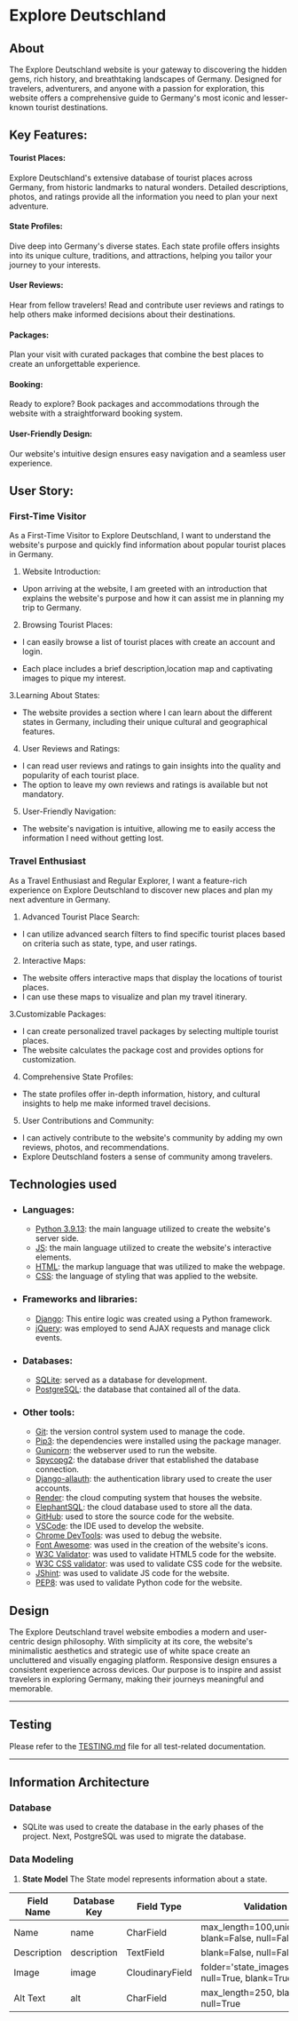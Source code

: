 # Explore Deutschland

## About

The Explore Deutschland website is your gateway to discovering the hidden gems, rich history, and breathtaking landscapes of Germany. Designed for travelers, adventurers, and anyone with a passion for exploration, this website offers a comprehensive guide to Germany's most iconic and lesser-known tourist destinations.

## Key Features:
#### Tourist Places: 
Explore Deutschland's extensive database of tourist places across Germany, from historic landmarks to natural wonders. Detailed descriptions, photos, and ratings provide all the information you need to plan your next adventure.

#### State Profiles: 
 Dive deep into Germany's diverse states. Each state profile offers insights into its unique culture, traditions, and attractions, helping you tailor your journey to your interests.

#### User Reviews:
Hear from fellow travelers! Read and contribute user reviews and ratings to help others make informed decisions about their destinations.

#### Packages: 
 Plan your visit with curated packages that combine the best places to create an unforgettable experience.

 #### Booking:
 Ready to explore? Book packages and accommodations through the website with a straightforward booking system.

 #### User-Friendly Design:
 Our website's intuitive design ensures easy navigation and a seamless user experience.


## User Story: 

### First-Time Visitor

 As a First-Time Visitor to Explore Deutschland, I want to understand the website's purpose and quickly find information about popular tourist places in Germany.

1. Website Introduction:

 + Upon arriving at the website, I am greeted with an introduction that explains the website's purpose and how it can assist me in planning my trip to Germany.


2. Browsing Tourist Places:

+ I can easily browse a list of tourist places with create an account and login.

+ Each place includes a brief description,location map and captivating images to pique my interest.

3.Learning About States:
+ The website provides a section where I can learn about the different states in Germany, including their unique cultural and geographical features.

4. User Reviews and Ratings:
+ I can read user reviews and ratings to gain insights into the quality and popularity of each tourist place.
+ The option to leave my own reviews and ratings is available but not mandatory.

5. User-Friendly Navigation:
+ The website's navigation is intuitive, allowing me to easily access the information I need without getting lost.

### Travel Enthusiast

As a Travel Enthusiast and Regular Explorer, I want a feature-rich experience on Explore Deutschland to discover new places and plan my next adventure in Germany.

1. Advanced Tourist Place Search:

+ I can utilize advanced search filters to find specific tourist places based on criteria such as state, type, and user ratings.

2. Interactive Maps:

+ The website offers interactive maps that display the locations of tourist places.
+ I can use these maps to visualize and plan my travel itinerary.

3.Customizable Packages:

+ I can create personalized travel packages by selecting multiple tourist places.
+ The website calculates the package cost and provides options for customization.

4. Comprehensive State Profiles:

+ The state profiles offer in-depth information, history, and cultural insights to help me make informed travel decisions.

5. User Contributions and Community:

+ I can actively contribute to the website's community by adding my own reviews, photos, and recommendations.
+ Explore Deutschland fosters a sense of community among travelers. 

## Technologies used
- ### Languages:
    + [Python 3.9.13](https://www.python.org/downloads/release/python-3913/): the main language utilized to create the website's server side.
    + [JS](https://www.javascript.com/): the main language utilized to create the website's interactive elements.
    + [HTML](https://developer.mozilla.org/en-US/docs/Web/HTML): the markup language that was utilized to make the webpage.
    + [CSS](https://developer.mozilla.org/en-US/docs/Web/css): the language of styling that was applied to the website.

- ### Frameworks and libraries:
    + [Django](https://www.djangoproject.com/): This entire logic was created using a Python framework.
    + [jQuery](https://jquery.com/): was employed to send AJAX requests and manage click events.

- ### Databases:

    + [SQLite](https://www.sqlite.org/): served as a database for development.
    + [PostgreSQL](https://www.postgresql.org/): the database that contained all of the data.
    

- ### Other tools:

    + [Git](https://git-scm.com/): the version control system used to manage the code.
    + [Pip3](https://pypi.org/project/pip/): the dependencies were installed using the package manager.
    + [Gunicorn](https://gunicorn.org/): the webserver used to run the website.
    + [Spycopg2](https://www.python.org/dev/peps/pep-0249/): the database driver that established the database connection.
    + [Django-allauth](https://django-allauth.readthedocs.io/en/latest/): the authentication library used to create the user accounts.
    + [Render](https://render.com/): the cloud computing system that houses the website.
    + [ElephantSQL](https://www.elephantsql.com/): the cloud database used to store all the data.
    + [GitHub](https://github.com/): used to store the source code for the website.
    + [VSCode](https://code.visualstudio.com/): the IDE used to develop the website.
    + [Chrome DevTools](https://developer.chrome.com/docs/devtools/open/): was used to debug the website.
    + [Font Awesome](https://fontawesome.com/): was used in the creation of the website's icons.
    + [W3C Validator](https://validator.w3.org/): was used to validate HTML5 code for the website.
    + [W3C CSS validator](https://jigsaw.w3.org/css-validator/): was used to validate CSS code for the website.
    + [JShint](https://jshint.com/): was used to validate JS code for the website.
    + [PEP8](https://pep8.org/): was used to validate Python code for the website.

## Design
The Explore Deutschland travel website embodies a modern and user-centric design philosophy. With simplicity at its core, the website's minimalistic aesthetics and strategic use of white space create an uncluttered and visually engaging platform. Responsive design ensures a consistent experience across devices. Our purpose is to inspire and assist travelers in exploring Germany, making their journeys meaningful and memorable.


---
## Testing

Please refer to the [TESTING.md](TESTING.md) file for all test-related documentation.

---

## Information Architecture

### Database
* SQLite was used to create the database in the early phases of the project. Next, PostgreSQL was used to migrate the database.

### Data Modeling

1. **State Model**
The State model represents information about a state.

|Field Name      | Database Key  | Field Type    | Validation |
| ------------- | ------------- | ------------- | ---------- |
| Name      | name      | CharField     |  max_length=100,unique=True,  blank=False, null=False  |
|Description       | description       | TextField   | blank=False, null=False   |
| Image   | image   | CloudinaryField     | folder='state_images/', null=True, blank=True    |
| Alt Text    | alt     | CharField     | max_length=250, blank=True, null=True   |








